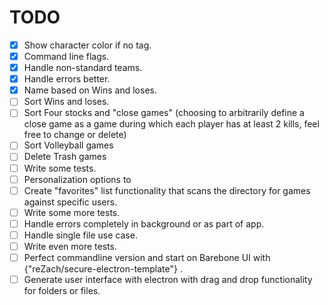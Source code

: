 # TODO
* [x] Show character color if no tag.
* [x] Command line flags.
* [x] Handle non-standard teams.
* [x] Handle errors better.
* [x] Name based on Wins and loses.
* [ ] Sort Wins and loses.
* [ ] Sort Four stocks and "close games" (choosing to arbitrarily define a close game as a game during which each player has at least 2 kills, feel free to change or delete) 
* [ ] Sort Volleyball games
* [ ] Delete Trash games
* [ ] Write some tests.
* [ ] Personalization options to 
* [ ] Create "favorites" list functionality that scans the directory for games against specific users.
* [ ] Write some more tests.
* [ ] Handle errors completely in background or as part of app.
* [ ] Handle single file use case.
* [ ] Write even more tests.
* [ ] Perfect commandline version and start on Barebone UI with {"reZach/secure-electron-template"} .
* [ ] Generate user interface with electron with drag and drop functionality for folders or files.
